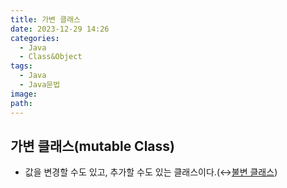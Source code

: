 ```yaml
---
title: 가변 클래스
date: 2023-12-29 14:26
categories:
  - Java
  - Class&Object
tags:
  - Java
  - Java문법
image: 
path:
---
```

## 가변 클래스(mutable Class)
+ 값을 변경할 수도 있고, 추가할 수도 있는 클래스이다.(↔[불변 클래스](https://sonjh919.github.io/posts/불변-클래스))